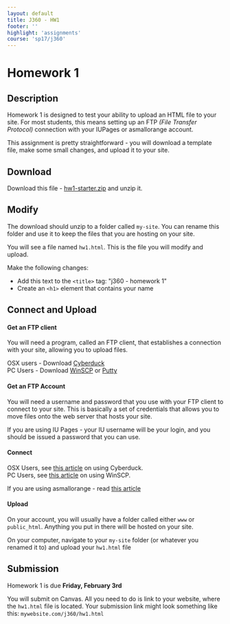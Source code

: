 ```yaml
---
layout: default
title: J360 - HW1
footer: ''
highlight: 'assignments'
course: 'sp17/j360'
---
```

# Homework 1
## Description
Homework 1 is designed to test your ability to upload an HTML file to your site. For most students, this means setting up an FTP _(File Transfer Protocol)_ connection with your IUPages or asmallorange account.

This assignment is pretty straightforward - you will download a template file, make some small changes, and upload it to your site.

## Download
Download this file - [hw1-starter.zip](starter/hw1-starter.zip) and unzip it.

## Modify
The download should unzip to a folder called `my-site`. You can rename this folder and use it to keep the files that you are hosting on your site.

You will see a file named `hw1.html`. This is the file you will modify and upload.

Make the following changes:

 * Add this text to the `<title>` tag: "j360 - homework 1"
 * Create an `<h1>` element that contains your name

## Connect and Upload

#### Get an FTP client
You will need a program, called an FTP client, that establishes a connection with your site, allowing you to upload files.

OSX users - Download [Cyberduck](https://cyberduck.io/)  
PC Users - Download [WinSCP](https://winscp.net/eng/download.php) or [Putty](http://www.putty.org/)

#### Get an FTP Account
You will need a username and password that you use with your FTP client to connect to your site. This is basically a set of credentials that allows you to move files onto the web server that hosts your site.

If you are using IU Pages - your IU username will be your login, and you should be issued a password that you can use.

#### Connect
OSX Users, see [this article](https://kb.iu.edu/d/akom) on using Cyberduck.  
PC Users, see [this article](https://kb.iu.edu/d/bfoc) on using WinSCP.

If you are using asmallorange - read [this article](https://kb.asmallorange.com/customer/en/portal/articles/1806237-create-an-ftp-account-in-cpanel)

#### Upload
On your account, you will usually have a folder called either `www` or `public_html`. Anything you put in there will be hosted on your site.

On your computer, navigate to your `my-site` folder (or whatever you renamed it to) and upload your `hw1.html` file


## Submission
Homework 1 is due __Friday, February 3rd__

You will submit on Canvas. All you need to do is link to your website, where the `hw1.html` file is located. Your submission link might look something like this: `mywebsite.com/j360/hw1.html`